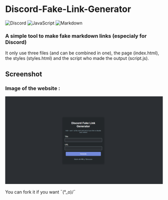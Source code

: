 # Discord-Fake-Link-Generator
![Discord](https://img.shields.io/badge/Discord-%235865F2.svg?style=for-the-badge&logo=discord&logoColor=white)  ![JavaScript](https://img.shields.io/badge/javascript-%23323330.svg?style=for-the-badge&logo=javascript&logoColor=%23F7DF1E)  ![Markdown](https://img.shields.io/badge/markdown-%23000000.svg?style=for-the-badge&logo=markdown&logoColor=white)

### A simple tool to make fake markdown links (especialy for Discord)

It only use three files (and can be combined in one), the page (index.html), the styles (styles.html) and the script who made the output (script.js).


## Screenshot
### Image of the website :
<img src="https://github.com/Soleil-des-chats/Discord-Fake-Link-Generator/raw/main/screenshot.png" alt="Screenshot of the website showing the fields completely blank" width="530">


You can fork it if you want ¯\(°_o)/¯
